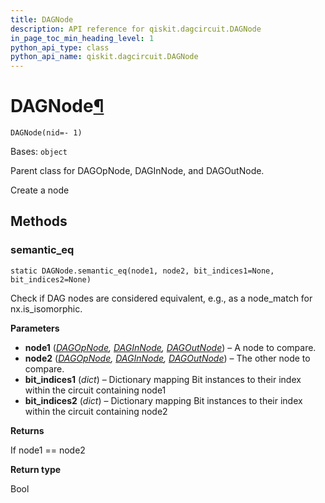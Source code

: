 ```yaml
---
title: DAGNode
description: API reference for qiskit.dagcircuit.DAGNode
in_page_toc_min_heading_level: 1
python_api_type: class
python_api_name: qiskit.dagcircuit.DAGNode
---
```


# DAGNode[¶](#dagnode "Permalink to this headline")

<span id="qiskit.dagcircuit.DAGNode" />

`DAGNode(nid=- 1)`

Bases: `object`

Parent class for DAGOpNode, DAGInNode, and DAGOutNode.

Create a node

## Methods

### semantic\_eq

<span id="qiskit.dagcircuit.DAGNode.semantic_eq" />

`static DAGNode.semantic_eq(node1, node2, bit_indices1=None, bit_indices2=None)`

Check if DAG nodes are considered equivalent, e.g., as a node\_match for nx.is\_isomorphic.

**Parameters**

*   **node1** ([*DAGOpNode*](qiskit.dagcircuit.DAGOpNode "qiskit.dagcircuit.DAGOpNode")*,* [*DAGInNode*](qiskit.dagcircuit.DAGInNode "qiskit.dagcircuit.DAGInNode")*,* [*DAGOutNode*](qiskit.dagcircuit.DAGOutNode "qiskit.dagcircuit.DAGOutNode")) – A node to compare.
*   **node2** ([*DAGOpNode*](qiskit.dagcircuit.DAGOpNode "qiskit.dagcircuit.DAGOpNode")*,* [*DAGInNode*](qiskit.dagcircuit.DAGInNode "qiskit.dagcircuit.DAGInNode")*,* [*DAGOutNode*](qiskit.dagcircuit.DAGOutNode "qiskit.dagcircuit.DAGOutNode")) – The other node to compare.
*   **bit\_indices1** (*dict*) – Dictionary mapping Bit instances to their index within the circuit containing node1
*   **bit\_indices2** (*dict*) – Dictionary mapping Bit instances to their index within the circuit containing node2

**Returns**

If node1 == node2

**Return type**

Bool

